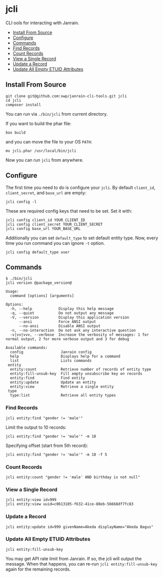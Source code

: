 jcli
====

CLI ools for interacting with Janrain.

* [Install From Source](#install)
* [Configure](#config)
* [Commands](#commands)
* [Find Records](#find)
* [Count Records](#count)
* [View a Single Record](#view-single)
* [Update a Record](#udpate)
* [Update All Empty ETUID Attributes](#etuid)

## Install From Source <a name="install"></a>

```
git clone git@github.com:xwp/janrain-cli-tools.git jcli
cd jcli
composer install
```

You can run via `./bin/jcli` from current directory.

If you want to build the phar file:

```
box build
```

and you can move the file to your OS `PATH`:

```
mv jcli.phar /usr/local/bin/jcli
```

Now you can run `jcli` from anywhere.

## Configure <a name="config"></a>

The first time you need to do is configure your `jcli`. By default `client_id`,
`client_secret`, and `base_url` are empty:

```
jcli config -l
```

These are required config keys that need to be set. Set it with:

```
jcli config client_id YOUR_CLIENT_ID
jcli config client_secret YOUR_CLIENT_SECRET
jcli config base_url YOUR_BASE_URL
```

Additionally you can set `default_type` to set default entity type. Now, every time
you run command you can ignore `-t` option.

```
jcli config default_type user
```

## Commands <a name="commands"></a>

```
$ ./bin/jcli
jcli version @package_version@

Usage:
  command [options] [arguments]

Options:
  -h, --help            Display this help message
  -q, --quiet           Do not output any message
  -V, --version         Display this application version
      --ansi            Force ANSI output
      --no-ansi         Disable ANSI output
  -n, --no-interaction  Do not ask any interactive question
  -v|vv|vvv, --verbose  Increase the verbosity of messages: 1 for normal output, 2 for more verbose output and 3 for debug

Available commands:
  config                 Janrain config
  help                   Displays help for a command
  list                   Lists commands
 entity
  entity:count           Retrieve number of records of entity type
  entity:fill-unsub-key  Fill empty unsubscribe key on records
  entity:find            Find entity
  entity:update          Update an entity
  entity:view            Retrieve a single entity
 type
  type:list              Retrieve all entity types
```

### Find Records <a name="find"></a>

```
jcli entity:find "gender != 'male'"
```

Limit the output to 10 records:

```
jcli entity:find "gender != 'male'" -m 10
```

Specifying offset (start from 5th record):

```
jcli entity:find "gender != 'male'" -m 10 -f 5
```

### Count Records <a name="count"></a>

```
jcli entity:count "gender != 'male' AND birthday is not null"
```

### View a Single Record <a name="view-single"></a>

```
jcli entity:view id=999
jcli entity:view uuid=c0613105-f632-41ce-80eb-56668df7fc83
```

### Update a Record <a name="update"></a>

```
jcli entity:update id=999 givenName=Akeda displayName="Akeda Bagus"
```

### Update All Empty ETUID Attributes <a name="etuid"></a>

```
jcli entity:fill-unsub-key
```
You may get API rate limit from Janrain. If so, the jcli will output the
message. When that happens, you can re-run `jcli
entity:fill-unsub-key` again for the remaining records.
